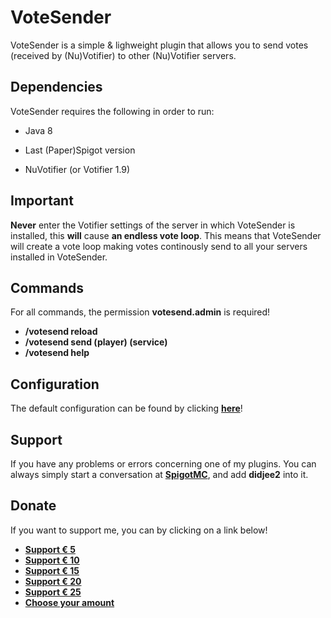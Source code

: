 # VoteSender #

VoteSender is a simple & lighweight plugin that allows you to send votes (received by (Nu)Votifier) to other (Nu)Votifier servers.

## Dependencies ##
VoteSender requires the following in order to run:

* Java 8 
+ Last (Paper)Spigot version 
- NuVotifier (or Votifier 1.9)

## Important ##
**Never** enter the Votifier settings of the server in which VoteSender is installed, this **will** cause **an endless vote loop**.
This means that VoteSender will create a vote loop making votes continously send to all your servers installed in VoteSender.

## Commands ##
For all commands, the permission **votesend.admin** is required!
- **/votesend reload**
- **/votesend send (player) (service)**
- **/votesend help**

## Configuration ##
The default configuration can be found by clicking [**here**](https://bitbucket.org/didjee2/votesender/src/fd9269d0cb18b5e143db477f6b02e1af488e0227/src/main/resources/config.yml?at=master&fileviewer=file-view-default)!

## Support ##
If you have any problems or errors concerning one of my plugins. You can always simply start a conversation at [**SpigotMC**](https://www.spigotmc.org/conversations/add), and add **didjee2** into it.

## Donate ##
If you want to support me, you can by clicking on a link below!

* [**Support € 5**](https://paypal.me/didjee2/5)
* [**Support € 10**](https://paypal.me/didjee2/10)
* [**Support € 15**](https://paypal.me/didjee2/15)
* [**Support € 20**](https://paypal.me/didjee2/20)
* [**Support € 25**](https://paypal.me/didjee2/25)
* [**Choose your amount**](https://paypal.me/didjee2)